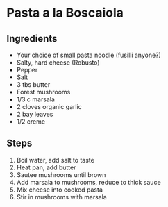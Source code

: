 # Pasta a la Boscaiola

## Ingredients
* Your choice of small pasta noodle (fusilli anyone?)
* Salty, hard cheese (Robusto)
* Pepper
* Salt
* 3 tbs butter
* Forest mushrooms 
* 1/3 c marsala
* 2 cloves organic garlic
* 2 bay leaves
* 1/2 creme

## Steps
1. Boil water, add salt to taste
2. Heat pan, add butter
3. Sautee mushrooms until brown
4. Add marsala to mushrooms, reduce to thick sauce
5. Mix cheese into cooked pasta
6. Stir in mushrooms with marsala